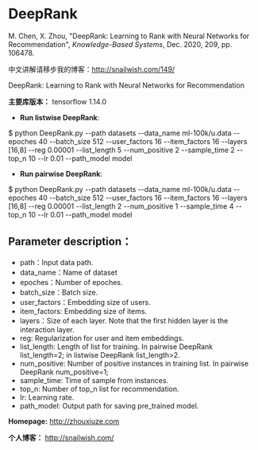 # DeepRank

M. Chen, X. Zhou, "DeepRank: Learning to Rank with Neural Networks for Recommendation", *Knowledge-Based Systems*, Dec. 2020, 209, pp. 106478.

中文讲解请移步我的博客：http://snailwish.com/149/

DeepRank: Learning to Rank with Neural Networks for Recommendation

**主要库版本：** tensorflow 1.14.0

- **Run listwise DeepRank**:

$ python DeepRank.py --path datasets --data_name ml-100k/u.data --epoches 40 --batch_size 512 --user_factors 16 --item_factors 16 --layers [16,8] --reg 0.00001 --list_length 5 --num_positive 2 --sample_time 2 --top_n 10 --lr 0.01 --path_model model

- **Run pairwise DeepRank**:

$ python DeepRank.py --path datasets --data_name ml-100k/u.data --epoches 40 --batch_size 512 --user_factors 16 --item_factors 16 --layers [16,8] --reg 0.00001 --list_length 2 --num_positive 1 --sample_time 4 --top_n 10 --lr 0.01 --path_model model

## Parameter description：
- path：Input data path.
- data_name：Name of dataset
- epoches：Number of epoches.
- batch_size：Batch size.
- user_factors：Embedding size of users.
- item_factors: Embedding size of items.
- layers：Size of each layer. Note that the first hidden layer is the interaction layer.
- reg: Regularization for user and item embeddings.
- list_length: Length of list for training. In pairwise DeepRank list_length=2; in listwise DeepRank list_length>2.
- num_positive: Number of positive instances in training list. In pairwise DeepRank num_positive=1;
- sample_time: Time of sample from instances.
- top_n: Number of top_n list for recommendation.
- lr: Learning rate.
- path_model: Output path for saving pre_trained model.

**Homepage:** http://zhouxiuze.com

**个人博客：** http://snailwish.com/
